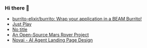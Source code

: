 ### Hi there 👋

<!-- daily.dev BOOKMARKS:START -->
- [burrito-elixir/burrito: Wrap your application in a BEAM Burrito!](https://app.daily.dev/posts/wWsvEfLVo?utm_source=rss&utm_medium=bookmarks&utm_campaign=PnGboN99PhXCxFrWGGg2C)
- [Just Play](https://app.daily.dev/posts/FpdxK3cik?utm_source=rss&utm_medium=bookmarks&utm_campaign=PnGboN99PhXCxFrWGGg2C)
- [No title](https://app.daily.dev/posts/UI33Er083?utm_source=rss&utm_medium=bookmarks&utm_campaign=PnGboN99PhXCxFrWGGg2C)
- [An Open-Source Mars Rover Project](https://app.daily.dev/posts/XLIucjHgN?utm_source=rss&utm_medium=bookmarks&utm_campaign=PnGboN99PhXCxFrWGGg2C)
- [Novai - AI Agent Landing Page Design](https://app.daily.dev/posts/pq6ullBx8?utm_source=rss&utm_medium=bookmarks&utm_campaign=PnGboN99PhXCxFrWGGg2C)
<!-- daily.dev BOOKMARKS:END -->

<!--
**dinesh4monto/dinesh4monto** is a ✨ _special_ ✨ repository because its `README.md` (this file) appears on your GitHub profile.

Here are some ideas to get you started:

- 🔭 I’m currently working on ...
- 🌱 I’m currently learning ...
- 👯 I’m looking to collaborate on ...
- 🤔 I’m looking for help with ...
- 💬 Ask me about ...
- 📫 How to reach me: ...
- 😄 Pronouns: ...
- ⚡ Fun fact: ...
-->
